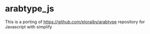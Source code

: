 # arabtype_js
This is a porting of https://github.com/eloraiby/arabtype repository for Javascript with simplify
